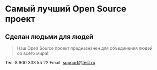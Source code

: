 # Самый лучший Open Source проект

## Сделан людьми для людей

> Наш Open Source проект предназначен для объединения людей со всего мира!:

Тел: 8 800 333 55 22
Email: support@test.ru
